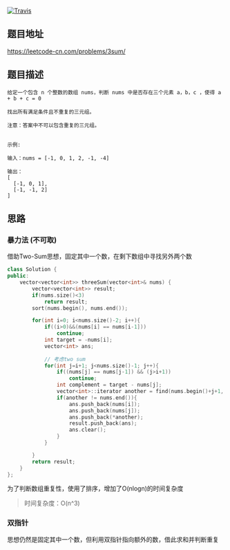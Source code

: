 [![Travis](https://img.shields.io/badge/%E9%9A%BE%E5%BA%A6-%E4%B8%AD%E7%AD%89-orange)]()

## 题目地址

https://leetcode-cn.com/problems/3sum/

## 题目描述

```
给定一个包含 n 个整数的数组 nums，判断 nums 中是否存在三个元素 a，b，c ，使得 a + b + c = 0

找出所有满足条件且不重复的三元组。

注意：答案中不可以包含重复的三元组。


示例:

输入：nums = [-1, 0, 1, 2, -1, -4]

输出：
[
  [-1, 0, 1],
  [-1, -1, 2]
]
```

## 思路

### 暴力法 (不可取)

借助Two-Sum思想，固定其中一个数，在剩下数组中寻找另外两个数

```c++
class Solution {
public:
    vector<vector<int>> threeSum(vector<int>& nums) {
        vector<vector<int>> result;
        if(nums.size()<3)
            return result;
        sort(nums.begin(), nums.end());

        for(int i=0; i<nums.size()-2; i++){
            if((i>0)&&(nums[i] == nums[i-1]))
                continue;
            int target = -nums[i];
            vector<int> ans;
            
            // 考虑two sum
            for(int j=i+1; j<nums.size()-1; j++){
                if((nums[j] == nums[j-1]) && (j>i+1))
                    continue;
                int complement = target - nums[j];
                vector<int>::iterator another = find(nums.begin()+j+1, nums.end(), complement); 
                if(another != nums.end()){
                    ans.push_back(nums[i]);
                    ans.push_back(nums[j]);
                    ans.push_back(*another);
                    result.push_back(ans);
                    ans.clear();
                }
            }

        }
        return result;
    }
};
```
为了判断数组重复性，使用了排序，增加了O(nlogn)的时间复杂度

> 时间复杂度：O(n^3)

### 双指针

思想仍然是固定其中一个数，但利用双指针指向额外的数，借此求和并判断重复

```c++

```
